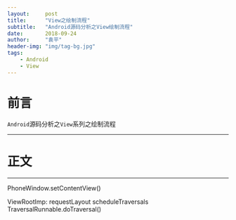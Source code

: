 ```yaml
---
layout:     post
title:      "View之绘制流程"
subtitle:   "Android源码分析之View绘制流程"
date:       2018-09-24
author:     "袁平"
header-img: "img/tag-bg.jpg"
tags:
    - Android
    - View
---
```


# 前言

`Android`源码分析之`View`系列之绘制流程

---------------------

# 正文

---------------


PhoneWindow.setContentView()

ViewRootImp:
requestLayout
scheduleTraversals
TraversalRunnable.doTraversal()



